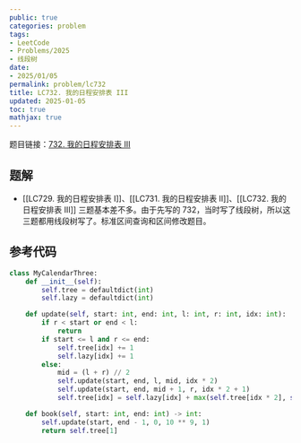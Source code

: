 ```yaml
---
public: true
categories: problem
tags:
- LeetCode
- Problems/2025
- 线段树
date:
- 2025/01/05
permalink: problem/lc732
title: LC732. 我的日程安排表 III
updated: 2025-01-05
toc: true
mathjax: true
---
```


题目链接：[732. 我的日程安排表 III](https://leetcode.cn/problems/my-calendar-iii/)

<!--more-->

## 题解

  + [[LC729. 我的日程安排表 I]]、[[LC731. 我的日程安排表 II]]、[[LC732. 我的日程安排表 III]] 三题基本差不多。由于先写的 732，当时写了线段树，所以这三题都用线段树写了。标准区间查询和区间修改题目。

## 参考代码

```python
class MyCalendarThree:
    def __init__(self):
        self.tree = defaultdict(int)
        self.lazy = defaultdict(int)

    def update(self, start: int, end: int, l: int, r: int, idx: int):
        if r < start or end < l:
            return
        if start <= l and r <= end:
            self.tree[idx] += 1
            self.lazy[idx] += 1
        else:
            mid = (l + r) // 2
            self.update(start, end, l, mid, idx * 2)
            self.update(start, end, mid + 1, r, idx * 2 + 1)
            self.tree[idx] = self.lazy[idx] + max(self.tree[idx * 2], self.tree[idx * 2 + 1])

    def book(self, start: int, end: int) -> int:
        self.update(start, end - 1, 0, 10 ** 9, 1)
        return self.tree[1]
```


